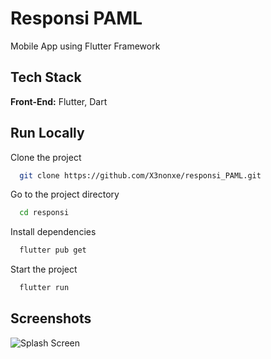 
# Responsi PAML
Mobile App using Flutter Framework

## Tech Stack
**Front-End:** Flutter, Dart


## Run Locally

Clone the project

```bash
  git clone https://github.com/X3nonxe/responsi_PAML.git
```

Go to the project directory

```bash
  cd responsi
```

Install dependencies

```bash
  flutter pub get

```

Start the project

```bash
  flutter run
```


## Screenshots

![Splash Screen](https://github.com/user-attachments/assets/1672b770-da29-40a8-8d0a-06025db2c327)

